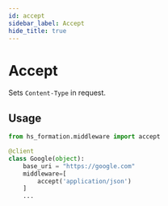```yaml
---
id: accept
sidebar_label: Accept
hide_title: true
---
```

# Accept

Sets `Content-Type` in request.

## Usage

```py
from hs_formation.middleware import accept

@client
class Google(object):
    base_uri = "https://google.com"
    middleware=[
        accept('application/json')
    ]
    ...
```
